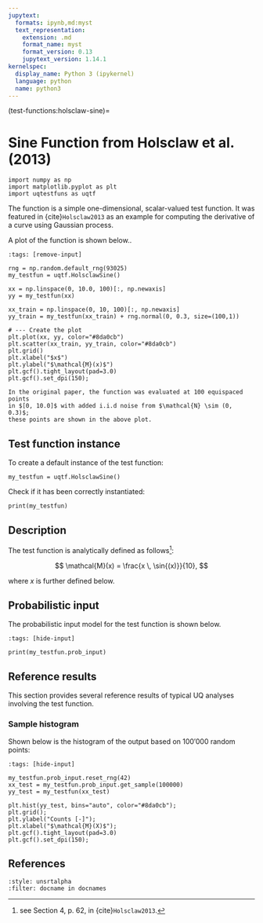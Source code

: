 ```yaml
---
jupytext:
  formats: ipynb,md:myst
  text_representation:
    extension: .md
    format_name: myst
    format_version: 0.13
    jupytext_version: 1.14.1
kernelspec:
  display_name: Python 3 (ipykernel)
  language: python
  name: python3
---
```


(test-functions:holsclaw-sine)=
# Sine Function from Holsclaw et al. (2013)

```{code-cell} ipython3
import numpy as np
import matplotlib.pyplot as plt
import uqtestfuns as uqtf
```

The function is a simple one-dimensional, scalar-valued test function.
It was featured in {cite}`Holsclaw2013` as an example for computing
the derivative of a curve using Gaussian process.

A plot of the function is shown below..

```{code-cell} ipython3
:tags: [remove-input]

rng = np.random.default_rng(93025)
my_testfun = uqtf.HolsclawSine()

xx = np.linspace(0, 10.0, 100)[:, np.newaxis]
yy = my_testfun(xx)

xx_train = np.linspace(0, 10, 100)[:, np.newaxis]
yy_train = my_testfun(xx_train) + rng.normal(0, 0.3, size=(100,1))

# --- Create the plot
plt.plot(xx, yy, color="#8da0cb")
plt.scatter(xx_train, yy_train, color="#8da0cb")
plt.grid()
plt.xlabel("$x$")
plt.ylabel("$\mathcal{M}(x)$")
plt.gcf().tight_layout(pad=3.0)
plt.gcf().set_dpi(150);
```

```{note}
In the original paper, the function was evaluated at 100 equispaced points
in $[0, 10.0]$ with added i.i.d noise from $\mathcal{N} \sim (0, 0.3)$;
these points are shown in the above plot.
```

## Test function instance

To create a default instance of the test function:

```{code-cell} ipython3
my_testfun = uqtf.HolsclawSine()
```

Check if it has been correctly instantiated:

```{code-cell} ipython3
print(my_testfun)
```

## Description

The test function is analytically defined as follows[^location]:

$$
\mathcal{M}(x) = \frac{x \, \sin{(x)}}{10},
$$

where $x$ is further defined below.

## Probabilistic input

The probabilistic input model for the test function is shown below.

```{code-cell} ipython3
:tags: [hide-input]

print(my_testfun.prob_input)
```

## Reference results

This section provides several reference results of typical UQ analyses involving
the test function.

### Sample histogram

Shown below is the histogram of the output based on $100'000$ random points:

```{code-cell} ipython3
:tags: [hide-input]

my_testfun.prob_input.reset_rng(42)
xx_test = my_testfun.prob_input.get_sample(100000)
yy_test = my_testfun(xx_test)

plt.hist(yy_test, bins="auto", color="#8da0cb");
plt.grid();
plt.ylabel("Counts [-]");
plt.xlabel("$\mathcal{M}(X)$");
plt.gcf().tight_layout(pad=3.0)
plt.gcf().set_dpi(150);
```

## References

```{bibliography}
:style: unsrtalpha
:filter: docname in docnames
```

[^location]: see Section 4, p. 62, in {cite}`Holsclaw2013`.
